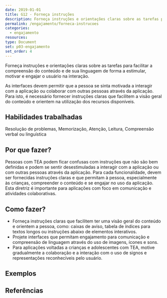 ```yaml
---
date: 2019-01-01
title: G12 - Forneça instruções
description: Forneça instruções e orientações claras sobre as tarefas para facilitar a compreensão do conteúdo e de sua linguagem de forma a estimular, motivar e engajar o usuário na interação.
permalink: /engajamento/forneca-instrucoes
categories:
  - engajamento
resources:
type: Document
set: p03-engajamento
set_order: 4
---
```


Forneça instruções e orientações claras sobre as tarefas para facilitar a compreensão do conteúdo e de sua linguagem de forma a estimular, motivar e engajar o usuário na interação.

As interfaces devem permitir que a pessoa se sinta motivada a interagir com a aplicação ou colaborar com outras pessoas através da aplicação. Para isto, é necessário fornecer instruções claras que facilitem a visão geral do conteúdo e orientem na utilização dos recursos disponíveis.

## Habilidades trabalhadas

Resolução de problemas, Memorização, Atenção, Leitura, Compreensão verbal ou linguística

## Por que fazer?

Pessoas com TEA podem ficar confusas com instruções que não são bem definidas e podem se sentir desestimuladas a interagir com a aplicação ou com outras pessoas através da aplicação. Para cada funcionalidade, devem ser fornecidas instruções claras e que permitam à pessoa, especialmente às crianças, compreender o conteúdo e se engajar no uso da aplicação. Esta diretriz é importante para aplicações com foco em comunicação e atividades colaborativas.

## Como fazer?

- Forneça instruções claras que facilitem ter uma visão geral do conteúdo e orientem a pessoa, como: caixas de aviso, tabela de índices para textos longos ou instruções abaixo de elementos interativos.
- Projete interfaces que permitam engajamento para comunicação e compreensão de linguagem através do uso de imagens, ícones e sons.
- Para aplicações voltadas a crianças e adolescentes com TEA, motive gradualmente a colaboração e a interação com o uso de signos e representações reconhecíveis pelo usuário.

## Exemplos

## Referências